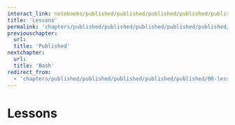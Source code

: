 ```yaml
---
interact_link: notebooks/published/published/published/published/published/00-lessons.ipynb
title: 'Lessons'
permalink: 'chapters/published/published/published/published/published/00-lessons'
previouschapter:
  url: 
  title: 'Published'
nextchapter:
  url: 
  title: 'Bash'
redirect_from:
  - 'chapters/published/published/published/published/published/00-lessons'
---
```


# Lessons
